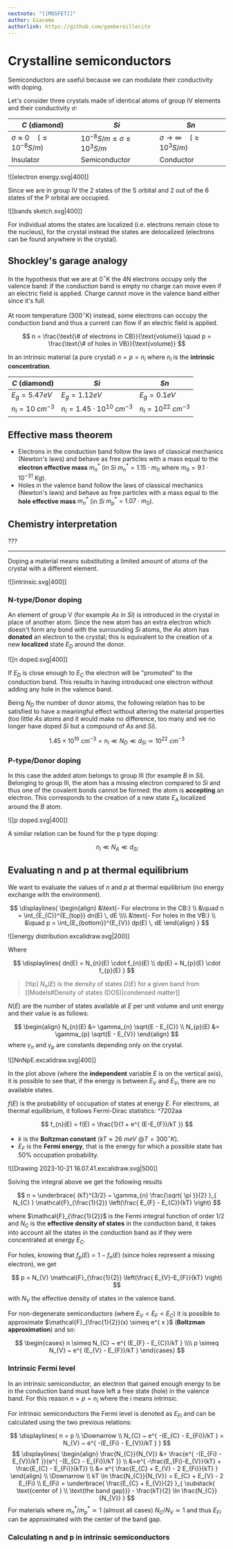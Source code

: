 ```yaml
---
nextnote: "[[MOSFET]]"
author: Giacomo
authorlink: https://github.com/gamberoillecito
---
```


# Crystalline semiconductors

Semiconductors are useful because we can modulate their conductivity with doping.

Let's consider three crystals made of identical atoms of group IV elements and their conductivity $\sigma$:

| $C$ (diamond)                               | $Si$                                      | $Sn$                                        |
| ------------------------------------------- | ----------------------------------------- | ------------------------------------------- |
| $\sigma \approx 0 \quad (\leq 10^{-8} S/m)$ | $10^{-8} S/m \leq \sigma \leq 10^{3} S/m$ | $\sigma \to \infty \quad (\geq 10^{3} S/m)$ |
| Insulator                                   | Semiconductor                             | Conductor                                   |


![[electron energy.svg|400]]

Since we are in group IV the 2 states of the S orbital and 2 out of the 6 states of the P orbital are occupied.

![[bands sketch.svg|400]]

For individual atoms the states are localized (i.e. electrons remain close to the nucleus), for the crystal instead the states are delocalized (electrons can be found anywhere in the crystal).

## Shockley's garage analogy

In the hypothesis that we are at 0$^{\circ}$K the 4N electrons occupy only the valence band: if the conduction band is empty no charge can move even if an electric field is applied. Charge cannot move in the valence band either since it's full.

At room temperature (300$^{\circ}$K) instead, some electrons can occupy the conduction band and thus a current can flow if an electric field is applied.

$$
n = \frac{\text{\# of electrons in CB}}{\text{volume}} \quad p = \frac{\text{\# of holes in VB}}{\text{volume}}
$$

In an intrinsic material (a pure crystal) $n = p = n_{i}$ where $n_{i}$ is the **intrinsic concentration**.

| $C$ (diamond)          | $Si$                                  | $Sn$                       |
| ---------------------- | ------------------------------------- | -------------------------- |
| $E_{g} = 5.47eV$           | $E_{g} = 1.12eV$                        | $E_{g} = 0.1eV$            |
| $n_{i} = 10 ~ cm^{-3}$ | $n_{i} = 1.45 \cdot 10^{10}~ cm^{-3}$ | $n_{i} = 10^{22}~ cm^{-3}$ |

## Effective mass theorem

- Electrons in the conduction band follow the laws of classical mechanics (Newton's laws) and behave as free particles with a mass equal to the **electron effective mass** $m_{n}^{*}$ (in $Si$ $m_{n}^{*} = 1.15\cdot m_{0}$ where $m_{0} = 9.1\cdot 10^{-31}~Kg$).
- Holes in the valence band follow the laws of classical mechanics (Newton's laws) and behave as free particles with a mass equal to the **hole effective mass** $m_{n}^{*}$ (in $Si$ $m_{p}^{*} = 1.07 \cdot m_{0}$).

## Chemistry interpretation

???
- - - 
Doping a material means substituting a limited amount of atoms of the crystal with a different element.  

![[intrinsic.svg|400]]

### N-type/Donor doping

An element of group V (for example $As$ in $Si$) is introduced in the crystal in place of another atom. Since the new atom has an extra electron which doesn't form any bond with the surrounding $Si$ atoms, the $As$ atom has **donated** an electron to the crystal; this is equivalent to the creation of a new **localized** state $E_{D}$ around the donor.

![[n doped.svg|400]]

If $E_{D}$ is close enough to $E_{C}$ the electron will be "promoted" to the conduction band. This results in having introduced one electron without adding any hole in the valence band. 

Being $N_{D}$ the number of donor atoms, the following relation has to be satisfied to have a meaningful effect without altering the material properties (too little $As$ atoms and it would make no difference, too many and we no longer have doped $Si$ but a compound of $As$ and $Si$).

$$
1.45 \times 10^{10}~cm^{-3} = n_{i} \ll N_{D} \ll d_{Si} \simeq 10^{22}~cm^{-3} 
$$

### P-type/Donor doping

In this case the added atom belongs to group III (for example $B$ in $Si$). Belonging to group III, the atom has a missing electron compared to $Si$ and thus one of the covalent bonds cannot be formed: the atom is **accepting** an electron. This corresponds to the creation of a new state $E_{A}$ localized around the $B$ atom.

![[p doped.svg|400]]

A similar relation can be found for the p type doping:

$$
n_{i} \ll N_{A} \ll d_{Si}
$$

## Evaluating n and p at thermal equilibrium

We want to evaluate the values of $n$ and $p$ at thermal equilibrium (no energy exchange with the environment). 

$$
\displaylines{
\begin{align}
&\text{- For electrons in the CB:} \\
&\quad n = \int_{E_{C}}^{E_{top}} dn(E) \, dE
\\\\
&\text{- For holes in the VB:} \\
&\quad p = \int_{E_{bottom}}^{E_{V}} dp(E) \, dE
\end{align}
}
$$

![[energy distribution.excalidraw.svg|200]]

Where 

$$
\displaylines{
dn(E) = N_{n}(E) \cdot f_{n}(E)
\\
dp(E) = N_{p}(E) \cdot f_{p}(E)
}
$$

>[!tip] $N_{n}(E)$ is the density of states  $D(E)$ for a given band from [[Models#Density of states (DOS)|condensed matter]]

$N(E)$ are the number of states available at $E$ per unit volume and unit energy and their value is as follows:

$$
\begin{align}
N_{n}(E) &= \gamma_{n} \sqrt{E - E_{C}}
\\
N_{p}(E) &= \gamma_{p} \sqrt{E - E_{V}}
\end{align}
$$
where $\gamma_{n}$ and $\gamma_{p}$ are constants depending only on the crystal.

![[NnNpE.excalidraw.svg|400]]

In the plot above (where the **independent** variable $E$ is on the vertical axis), it is possible to see that, if the energy is between $E_{V}$ and $E_{V}$, there are no available states.

$f(E)$ is the probability of occupation of states at energy $E$. For electrons, at thermal equilibrium, it follows Fermi-Dirac statistics: ^7202aa

$$
f_{n}(E) = f(E) = \frac{1}{1 + e^{ (E-E_{F})/kT }}
$$

- $k$ is the **Boltzman constant** ($kT \approx 26 ~ meV ~ @ T = 300^{\circ}K$).
- $E_{F}$ is the **Fermi energy**, that is the energy for which a possible state has 50% occupation probability.

![[Drawing 2023-10-21 16.07.41.excalidraw.svg|500]]

Solving the integral above we get the following results 

$$
n = \underbrace{ (kT)^{3/2}  ~ \gamma_{n} \frac{\sqrt{ \pi }}{2} }_{ N_{C} } \mathcal{F}_{\frac{1}{2}} \left(\frac{ E_{F} - E_{C}}{kT} \right)
$$

where $\mathcal{F}_{\frac{1}{2}}$ is the Fermi integral function of order $1/2$ and $N_{C}$ is the **effective density of states** in the conduction band, it takes into account all the states in the conduction band as if they were concentrated at energy $E_{C}$.

For holes, knowing that $f_{p}(E) = 1 - f_{n}(E)$ (since holes represent a missing electron), we get 

$$
p = N_{V} \mathcal{F}_{\frac{1}{2}} \left(\frac{ E_{V}-E_{F}}{kT} \right)
$$

with $N_{V}$ the effective density of states in the valence band.

For non-degenerate semiconductors (where $E_{V} < E_{F} < E_{C}$) it is possible to approximate $\mathcal{F}_{\frac{1}{2}}(x) \simeq e^{ x }$ (**Boltzman approximation**) and so:

$$
\begin{cases}
n \simeq N_{C} ~ e^{ (E_{F} - E_{C})/kT }
\\\\
p \simeq N_{V} ~ e^{ (E_{V} - E_{F})/kT }
\end{cases}
$$


### Intrinsic Fermi level

In an intrinsic semiconductor, an electron that gained enough energy to be in the conduction band must have left a free state (hole) in the valence band. For this reason $n = p = n_{i}$ where the $i$ means intrinsic.

For intrinsic semiconductors the Fermi level is denoted as $E_{Fi}$ and can be calculated using the two previous relations:

$$
\displaylines{
 n = p \\
 \Downarrow \\
 N_{C} ~ e^{ -(E_{C} - E_{Fi})/kT } = N_{V} ~ e^{ -(E_{Fi} - E_{V})/kT }
}
$$
$$
\displaylines{
\begin{align}
\frac{N_{C}}{N_{V}} &= \frac{e^{ -(E_{Fi} - E_{V})/kT }}{e^{ -(E_{C} - E_{Fi})/kT }} \\
 &=e^{ -\frac{E_{Fi}-E_{V}}{kT} + \frac{E_{C} - E_{Fi}}{kT}} \\
&= e^{ \frac{E_{C} + E_{V} - 2 E_{Fi}}{kT} }
\end{align} \\
\Downarrow \\
kT \ln \frac{N_{C}}{N_{V}} = E_{C} + E_{V} - 2 E_{Fi} \\
E_{Fi} = \underbrace{ \frac{E_{C} + E_{V}}{2} }_{ \substack{ \text{center of }  \\ \text{the band gap}}} - \frac{kT}{2} \ln \frac{N_{C}}{N_{V}}
}
$$
For materials where $m_{n}^{*}/m_{p}^{*} \simeq 1$ (almost all cases) $N_{C}/N_{V} \simeq 1$ and thus $E_{Fi}$ can be approximated with the center of the band gap.


### Calculating n and p in intrinsic semiconductors